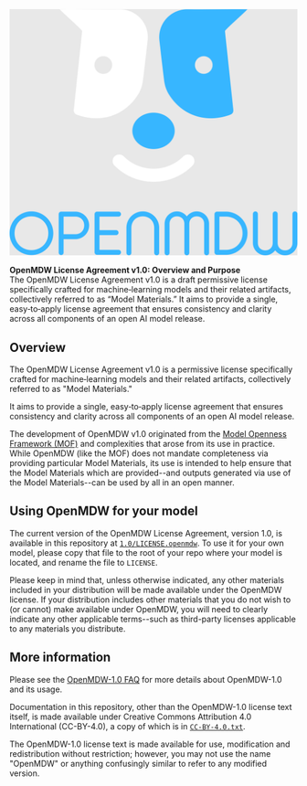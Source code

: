 <p align="center">
  <img src="./logo.png">
</p>

**OpenMDW License Agreement v1.0: Overview and Purpose**  
The OpenMDW License Agreement v1.0 is a draft permissive license specifically crafted for machine‑learning models and their related artifacts, collectively referred to as “Model Materials.” It aims to provide a single, easy‑to‑apply license agreement that ensures consistency and clarity across all components of an open AI model release.

## Overview

The OpenMDW License Agreement v1.0 is a permissive license specifically crafted for machine‑learning models and their related artifacts, collectively referred to as "Model Materials."

It aims to provide a single, easy‑to‑apply license agreement that ensures consistency and clarity across all components of an open AI model release.

The development of OpenMDW v1.0 originated from the [Model Openness Framework (MOF)](https://isitopen.ai) and complexities that arose from its use in practice. While OpenMDW (like the MOF) does not mandate completeness via providing particular Model Materials, its use is intended to help ensure that the Model Materials which are provided--and outputs generated via use of the Model Materials--can be used by all in an open manner.

## Using OpenMDW for your model

The current version of the OpenMDW License Agreement, version 1.0, is available in this repository at [`1.0/LICENSE.openmdw`](./1.0/LICENSE.openmdw). To use it for your own model, please copy that file to the root of your repo where your model is located, and rename the file to `LICENSE`.

Please keep in mind that, unless otherwise indicated, any other materials included in your distribution will be made available under the OpenMDW license. If your distribution includes other materials that you do not wish to (or cannot) make available under OpenMDW, you will need to clearly indicate any other applicable terms--such as third-party licenses applicable to any materials you distribute.

## More information

Please see the [OpenMDW-1.0 FAQ](./FAQ.md) for more details about OpenMDW-1.0 and its usage.

Documentation in this repository, other than the OpenMDW-1.0 license text itself, is made available under Creative Commons Attribution 4.0 International (CC-BY-4.0), a copy of which is in [`CC-BY-4.0.txt`](./CC-BY-4.0.txt).

The OpenMDW-1.0 license text is made available for use, modification and redistribution without restriction; however, you may not use the name "OpenMDW" or anything confusingly similar to refer to any modified version.
